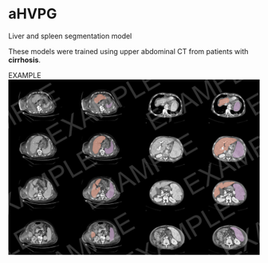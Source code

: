 # aHVPG
 Liver and spleen segmentation model

These models were trained using upper abdominal CT from patients with __cirrhosis__.

EXAMPLE
![Image text](https://github.com/vanziaa/aHVPG/blob/main/FIG_EXAMPLE.png)


